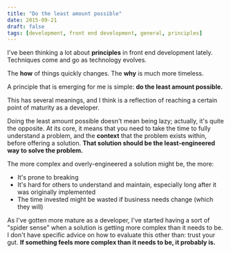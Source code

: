 ```yaml
---
title: "Do the least amount possible"
date: 2015-09-21
draft: false
tags: [development, front end development, general, principles]
---
```


I've been thinking a lot about **principles** in front end development lately. Techniques come and go as technology evolves.

The **how** of things quickly changes. The **why** is much more timeless.

A principle that is emerging for me is simple: **do the least amount possible.**

<!--more-->

This has several meanings, and I think is a reflection of reaching a certain point of maturity as a developer.

Doing the least amount possible doesn't mean being lazy; actually, it's quite the opposite. At its core, it means that you need to take the time to fully understand a problem, and the **context** that the problem exists within, before offering a solution. **That solution should be the least-engineered way to solve the problem.**

The more complex and overly-engineered a solution might be, the more:

- It's prone to breaking
- It's hard for others to understand and maintain, especially long after it was originally implemented
- The time invested might be wasted if business needs change (which they will)

As I've gotten more mature as a developer, I've started having a sort of "spider sense" when a solution is getting more complex than it needs to be. I don't have specific advice on how to evaluate this other than: trust your gut. **If something feels more complex than it needs to be, it probably is.**

